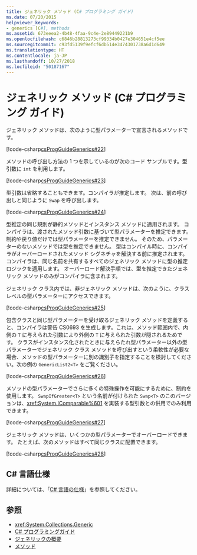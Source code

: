 ```yaml
---
title: ジェネリック メソッド (C# プログラミング ガイド)
ms.date: 07/20/2015
helpviewer_keywords:
- generics [C#], methods
ms.assetid: 673eeea2-4b48-4faa-9c4e-2e89449221b9
ms.openlocfilehash: c6846b28813273cf99334b0427e304651e4cf5ee
ms.sourcegitcommit: c93fd5139f9efcf6db514e3474301738a6d1d649
ms.translationtype: HT
ms.contentlocale: ja-JP
ms.lasthandoff: 10/27/2018
ms.locfileid: "50187167"
---
```

# <a name="generic-methods-c-programming-guide"></a>ジェネリック メソッド (C# プログラミング ガイド)
ジェネリック メソッドは、次のように型パラメーターで宣言されるメソッドです。  
  
 [!code-csharp[csProgGuideGenerics#22](../../../csharp/programming-guide/generics/codesnippet/CSharp/generic-methods_1.cs)]  
  
 メソッドの呼び出し方法の 1 つを示しているのが次のコード サンプルです。型引数に `int` を利用します。  
  
 [!code-csharp[csProgGuideGenerics#23](../../../csharp/programming-guide/generics/codesnippet/CSharp/generic-methods_2.cs)]  
  
 型引数は省略することもできます。コンパイラが推定します。 次は、前の呼び出しと同じように `Swap` を呼び出します。  
  
 [!code-csharp[csProgGuideGenerics#24](../../../csharp/programming-guide/generics/codesnippet/CSharp/generic-methods_3.cs)]  
  
 型推定の同じ規則が静的メソッドとインスタンス メソッドに適用されます。 コンパイラは、渡されたメソッド引数に基づいて型パラメーターを推定できます。制約や戻り値だけでは型パラメーターを推定できません。 そのため、パラメーターのないメソッドでは型を推定できません。 型はコンパイル時に、コンパイラがオーバーロードされたメソッド シグネチャを解決する前に推定されます。 コンパイラは、同じ名前を共有するすべてのジェネリック メソッドに型の推定ロジックを適用します。 オーバーロード解決手順では、型を推定できたジェネリック メソッドのみがコンパイラに含まれます。  
  
 ジェネリック クラス内では、非ジェネリック メソッドは、次のように、クラスレベルの型パラメーターにアクセスできます。  
  
 [!code-csharp[csProgGuideGenerics#25](../../../csharp/programming-guide/generics/codesnippet/CSharp/generic-methods_4.cs)]  
  
 包含クラスと同じ型パラメーターを受け取るジェネリック メソッドを定義すると、コンパイラは警告 CS0693 を生成します。これは、メソッド範囲内で、内側の `T` に与えられた引数により外側の `T` に与えられた引数が隠されるためです。 クラスがインスタンス化されたときに与えらたれ型パラメーター以外の型パラメーターでジェネリック クラス メソッドを呼び出すという柔軟性が必要な場合、メソッドの型パラメーターに別の識別子を指定することを検討してください。次の例の `GenericList2<T>` をご覧ください。  
  
 [!code-csharp[csProgGuideGenerics#26](../../../csharp/programming-guide/generics/codesnippet/CSharp/generic-methods_5.cs)]  
  
 メソッドの型パラメーターでさらに多くの特殊操作を可能にするために、制約を使用します。 `SwapIfGreater<T>` という名前が付けられた `Swap<T>` のこのバージョンは、<xref:System.IComparable%601> を実装する型引数との併用でのみ利用できます。  
  
 [!code-csharp[csProgGuideGenerics#27](../../../csharp/programming-guide/generics/codesnippet/CSharp/generic-methods_6.cs)]  
  
 ジェネリック メソッドは、いくつかの型パラメーターでオーバーロードできます。 たとえば、次のメソッドはすべて同じクラスに配置できます。  
  
 [!code-csharp[csProgGuideGenerics#28](../../../csharp/programming-guide/generics/codesnippet/CSharp/generic-methods_7.cs)]  
  
## <a name="c-language-specification"></a>C# 言語仕様  
 詳細については、「[C# 言語の仕様](~/_csharplang/spec/classes.md#methods)」を参照してください。  
  
## <a name="see-also"></a>参照

- <xref:System.Collections.Generic>  
- [C# プログラミングガイド](../../../csharp/programming-guide/index.md)  
- [ジェネリックの概要](../../../csharp/programming-guide/generics/introduction-to-generics.md)  
- [メソッド](../../../csharp/programming-guide/classes-and-structs/methods.md)
